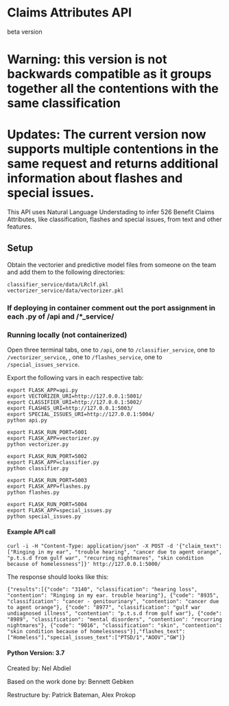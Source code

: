 # Claims Attributes API

beta version
# Warning: this version is not backwards compatible as it groups together all the contentions with the same classification


# Updates: The current version now supports multiple contentions in the same request and returns additional information about flashes and special issues.

This API uses Natural Language Understading to infer 526 Benefit Claims Attributes, like classification, flashes and special issues,  from text and other features.


## Setup


Obtain the vectorier and predictive model files from someone on the team and add them to the following directories:
```
classifier_service/data/LRclf.pkl
vectorizer_service/data/vectorizer.pkl
```

### If deploying in container comment out the port assignment in each .py of /api and /*_service/

### Running locally (not containerized) 

Open three terminal tabs, one to `/api`, one to `/classifier_service`, one to `/vectorizer_service`, , one to `/flashes_service`, one to `/special_issues_service`.

Export the following vars in each respective tab:

```
export FLASK_APP=api.py 
export VECTORIZER_URI=http://127.0.0.1:5001/
export CLASSIFIER_URI=http://127.0.0.1:5002/
export FLASHES_URI=http://127.0.0.1:5003/
export SPECIAL_ISSUES_URI=http://127.0.0.1:5004/
python api.py
```

```
export FLASK_RUN_PORT=5001
export FLASK_APP=vectorizer.py
python vectorizer.py
```

```
export FLASK_RUN_PORT=5002
export FLASK_APP=classifier.py
python classifier.py
```

```
export FLASK_RUN_PORT=5003
export FLASK_APP=flashes.py
python flashes.py
```

```
export FLASK_RUN_PORT=5004
export FLASK_APP=special_issues.py
python special_issues.py
```


#### Example API call

```
curl -i -H "Content-Type: application/json" -X POST -d '{"claim_text":["Ringing in my ear", "trouble hearing", "cancer due to agent orange", "p.t.s.d from gulf war", "recurring nightmares", "skin condition because of homelessness"]}' http://127.0.0.1:5000/
```

The response should looks like this:

```
{"results":[{"code": "3140", "classification": "hearing loss", "contention": "Ringing in my ear. trouble hearing"}, {"code": "8935", "classification": "cancer - genitourinary", "contention": "cancer due to agent orange"}, {"code": "8977", "classification": "gulf war undiagnosed illness", "contention": "p.t.s.d from gulf war"}, {"code": "8989", "classification": "mental disorders", "contention": "recurring nightmares"}, {"code": "9016", "classification": "skin", "contention": "skin condition because of homelessness"}],"flashes_text":["Homeless"],"special_issues_text":["PTSD/1","AOOV","GW"]}
```


#### Python Version: 3.7


Created by: Nel Abdiel 

Based on the work done by: Bennett Gebken

Restructure by: Patrick Bateman, Alex Prokop

